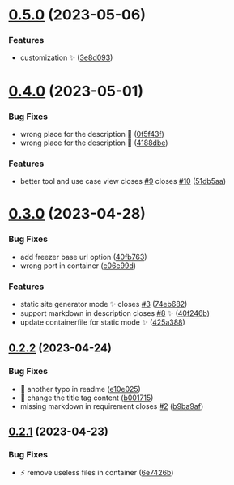 # [0.5.0](https://github.com/Wivik/devops-solutions-map/compare/v0.4.0...v0.5.0) (2023-05-06)


### Features

* customization :sparkles: ([3e8d093](https://github.com/Wivik/devops-solutions-map/commit/3e8d093def3cbce1a676fb5e9e24ce4e70a3ad75))



# [0.4.0](https://github.com/Wivik/devops-solutions-map/compare/v0.3.0...v0.4.0) (2023-05-01)


### Bug Fixes

* wrong place for the description :memo: ([0f5f43f](https://github.com/Wivik/devops-solutions-map/commit/0f5f43f859ab89f4212175264f12665d4da77139))
* wrong place for the description :memo: ([4188dbe](https://github.com/Wivik/devops-solutions-map/commit/4188dbe79bb5e88efa9d892266afed0e73804830))


### Features

* better tool and use case view closes [#9](https://github.com/Wivik/devops-solutions-map/issues/9) closes [#10](https://github.com/Wivik/devops-solutions-map/issues/10) ([51db5aa](https://github.com/Wivik/devops-solutions-map/commit/51db5aa446967873f65d648c4e82a87b176c4d9f))



# [0.3.0](https://github.com/Wivik/devops-solutions-map/compare/v0.2.2...v0.3.0) (2023-04-28)


### Bug Fixes

* add freezer base url option ([40fb763](https://github.com/Wivik/devops-solutions-map/commit/40fb7632bd629c475d989302768e809cae032cc6))
* wrong port in container ([c06e99d](https://github.com/Wivik/devops-solutions-map/commit/c06e99da00a92a2c68cfb810daa462b8cfe2cb19))


### Features

* static site generator mode :sparkles: closes [#3](https://github.com/Wivik/devops-solutions-map/issues/3) ([74eb682](https://github.com/Wivik/devops-solutions-map/commit/74eb6823555cfde6e87d925f21a62f45538fc740))
* support markdown in description closes [#8](https://github.com/Wivik/devops-solutions-map/issues/8) :sparkles: ([40f246b](https://github.com/Wivik/devops-solutions-map/commit/40f246bed35dbab8e230939875b71fc51068343f))
* update containerfile for static mode :sparkles: ([425a388](https://github.com/Wivik/devops-solutions-map/commit/425a388ffefa8e98e7a0b46ec9994bb925e3971c))



## [0.2.2](https://github.com/Wivik/devops-solutions-map/compare/v0.2.1...v0.2.2) (2023-04-24)


### Bug Fixes

* :pencil: another typo in readme ([e10e025](https://github.com/Wivik/devops-solutions-map/commit/e10e025c689b0fd1bbf8981bb8f03618daf24dc6))
* :pencil: change the title tag content ([b001715](https://github.com/Wivik/devops-solutions-map/commit/b0017159419b32675dfe399105be76ff5d04a8ef))
* missing markdown in requirement closes [#2](https://github.com/Wivik/devops-solutions-map/issues/2) ([b9ba9af](https://github.com/Wivik/devops-solutions-map/commit/b9ba9af8eff769968ff35243dd6776cf117a01e3))



## [0.2.1](https://github.com/Wivik/devops-solutions-map/compare/v0.2.0...v0.2.1) (2023-04-23)


### Bug Fixes

* :zap: remove useless files in container ([6e7426b](https://github.com/Wivik/devops-solutions-map/commit/6e7426bc640bd35c971613dbc28fbce0e19a1eeb))



